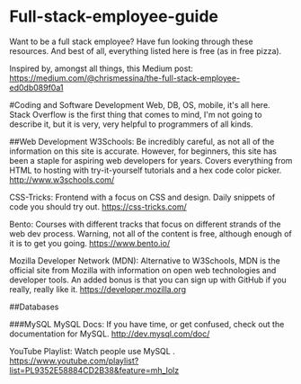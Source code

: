# Full-stack-employee-guide
Want to be a full stack employee? Have fun looking through these resources. And best of all, everything listed here is free (as in free pizza).

Inspired by, amongst all things, this Medium post: https://medium.com/@chrismessina/the-full-stack-employee-ed0db089f0a1

#Coding and Software Development
Web, DB, OS, mobile, it's all here. Stack Overflow is the first thing that comes to mind, I'm not going to describe it, but it is very, very helpful to programmers of all kinds.

##Web Development
W3Schools: Be incredibly careful, as not all of the information on this site is accurate. However, for beginners, this site has been a staple for aspiring web developers for years. Covers everything from HTML to hosting with try-it-yourself tutorials and a hex code color picker. http://www.w3schools.com/

CSS-Tricks: Frontend with a focus on CSS and design. Daily snippets of code you should try out. https://css-tricks.com/

Bento: Courses with different tracks that focus on different strands of the web dev process. Warning, not all of the content is free, although enough of it is to get you going. https://www.bento.io/

Mozilla Developer Network (MDN): Alternative to W3Schools, MDN is the official site from Mozilla with information on open web technologies and developer tools. An added bonus is that you can sign up with GitHub if you really, really like it. https://developer.mozilla.org

##Databases

###MySQL
MySQL Docs: If you have time, or get confused, check out the documentation for MySQL. http://dev.mysql.com/doc/

YouTube Playlist: Watch people use MySQL . https://www.youtube.com/playlist?list=PL9352E58884CD2B38&feature=mh_lolz



